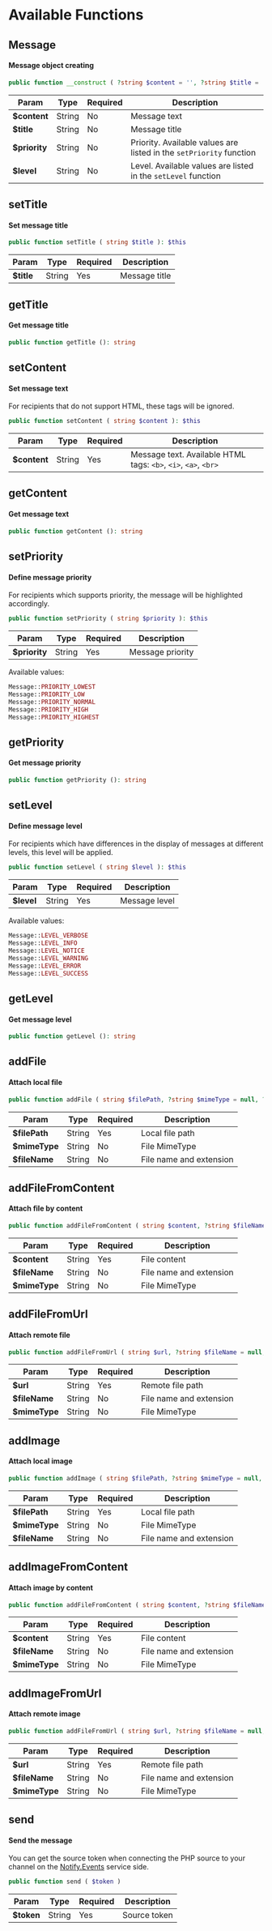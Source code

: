 # Available Functions


## Message
#### Message object creating

```php
public function __construct ( ?string $content = '', ?string $title = '', ?string $priority = Message::PRIORITY_NORMAL, ?string $level = Message::LEVEL_INFO )
```
Param | Type | Required | Description
------|------|----------|------------
**$content**  | String | No | Message text
**$title**    | String | No | Message title
**$priority** | String | No | Priority. Available values are listed in the `setPriority` function
**$level**    | String | No | Level. Available values are listed in the `setLevel` function


## setTitle
#### Set message title

```php
public function setTitle ( string $title ): $this
```
Param | Type | Required | Description
------|------|----------|------------
**$title** | String | Yes | Message title


## getTitle
#### Get message title

```php
public function getTitle (): string
```


## setContent
#### Set message text
For recipients that do not support HTML, these tags will be ignored.
```php
public function setContent ( string $content ): $this
```
Param | Type | Required | Description
------|------|----------|------------
**$content** | String | Yes | Message text. Available HTML tags: `<b>`, `<i>`, `<a>`, `<br>`


## getContent
#### Get message text

```php
public function getContent (): string
```


## setPriority
#### Define message priority
For recipients which supports priority, the message will be highlighted accordingly.

```php
public function setPriority ( string $priority ): $this
```
Param | Type | Required | Description
------|------|----------|------------
**$priority** | String | Yes | Message priority

Available values:
```php
Message::PRIORITY_LOWEST
Message::PRIORITY_LOW
Message::PRIORITY_NORMAL
Message::PRIORITY_HIGH
Message::PRIORITY_HIGHEST 
```


## getPriority
#### Get message priority

```php
public function getPriority (): string
```


## setLevel
#### Define message level
For recipients which have differences in the display of messages at different levels, this level will be applied.

```php
public function setLevel ( string $level ): $this
```
Param | Type | Required | Description
------|------|----------|------------
**$level** | String | Yes | Message level

Available values:
```php
Message::LEVEL_VERBOSE
Message::LEVEL_INFO
Message::LEVEL_NOTICE
Message::LEVEL_WARNING
Message::LEVEL_ERROR
Message::LEVEL_SUCCESS
```


## getLevel
#### Get message level

```php
public function getLevel (): string
```


## addFile
#### Attach local file

```php
public function addFile ( string $filePath, ?string $mimeType = null, ?string $fileName = null ): $this
```
Param | Type | Required | Description
------|------|----------|------------
**$filePath** | String | Yes | Local file path
**$mimeType** | String | No | File MimeType
**$fileName** | String | No | File name and extension


## addFileFromContent
#### Attach file by content

```php
public function addFileFromContent ( string $content, ?string $fileName = null, ?string $mimeType = null ): $this
```
Param | Type | Required | Description
------|------|----------|------------
**$content**  | String | Yes | File content
**$fileName** | String | No | File name and extension
**$mimeType** | String | No | File MimeType


## addFileFromUrl
#### Attach remote file

```php
public function addFileFromUrl ( string $url, ?string $fileName = null, ?string $mimeType = null ): $this
```
Param | Type | Required | Description
------|------|----------|------------
**$url**      | String | Yes | Remote file path
**$fileName** | String | No | File name and extension
**$mimeType** | String | No | File MimeType


## addImage
#### Attach local image

```php
public function addImage ( string $filePath, ?string $mimeType = null, ?string $fileName = null ): $this
```
Param | Type | Required | Description
------|------|----------|------------
**$filePath** | String | Yes | Local file path
**$mimeType** | String | No | File MimeType
**$fileName** | String | No | File name and extension


## addImageFromContent
#### Attach image by content

```php
public function addFileFromContent ( string $content, ?string $fileName = null, ?string $mimeType = null ): $this
```
Param | Type | Required | Description
------|------|----------|------------
**$content**  | String | Yes | File content
**$fileName** | String | No | File name and extension
**$mimeType** | String | No | File MimeType


## addImageFromUrl
#### Attach remote image

```php
public function addFileFromUrl ( string $url, ?string $fileName = null, ?string $mimeType = null ): $this
```
Param | Type | Required | Description
------|------|----------|------------
**$url**      | String | Yes | Remote file path
**$fileName** | String | No | File name and extension
**$mimeType** | String | No | File MimeType


## send
#### Send the message

You can get the source token when connecting the PHP source to your channel on the [Notify.Events](https://notify.events) service side.

```php
public function send ( $token )
```
Param | Type | Required | Description
------|------|----------|------------
**$token** | String | Yes | Source token